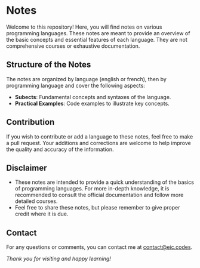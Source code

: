 # Notes

Welcome to this repository! Here, you will find notes on various programming languages. These notes are meant to provide an overview of the basic concepts and essential features of each language. They are not comprehensive courses or exhaustive documentation.

## Structure of the Notes

The notes are organized by language (english or french), then by programming language and cover the following aspects:

- **Subects**: Fundamental concepts and syntaxes of the language.  
- **Practical Examples**: Code examples to illustrate key concepts.

## Contribution

If you wish to contribute or add a language to these notes, feel free to make a pull request. Your additions and corrections are welcome to help improve the quality and accuracy of the information.

## Disclaimer

- These notes are intended to provide a quick understanding of the basics of programming languages. For more in-depth knowledge, it is recommended to consult the official documentation and follow more detailed courses.
- Feel free to share these notes, but please remember to give proper credit where it is due.

## Contact

For any questions or comments, you can contact me at [contact@eic.codes](contact@eic.codes).

*Thank you for visiting and happy learning!*